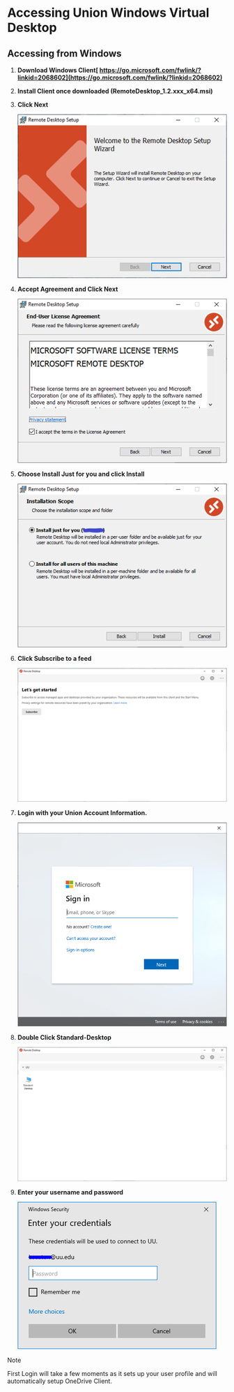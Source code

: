 # Accessing Union Windows Virtual Desktop

## Accessing from Windows

1. **Download Windows Client[ https://go.microsoft.com/fwlink/?linkid=2068602](https://go.microsoft.com/fwlink/?linkid=2068602)**

1. **Install Client once downloaded (RemoteDesktop\_1.2.xxx\_x64.msi)**
1. **Click Next**

    ![image of Click Next](WinWelcome.png) 


1. **Accept Agreement and Click Next**

    ![image of Click Accept](WinAgree.png) 


 
1. **Choose Install Just for you and click Install**

    ![image of Click Just](WinProfile.png) 


1. **Click Subscribe to a feed**

    ![image of Subscribe](WinSubscribe.png) 

1. **Login with your Union Account Information.**
    
    ![image of WinLogin](AzureSignIn.png) 

1. **Double Click Standard-Desktop**

    ![image of Standard Desktop](WinRemoteClientSelectDesktop.png) 

1. **Enter your username and password**

    ![image of WinLogin](WinLoginBox.png) 


> [!NOTE]
> First Login will take a few moments as it sets up your user profile and will automatically setup OneDrive Client.                                                                                                                                                                                    